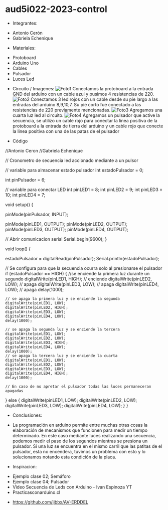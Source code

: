 # aud5i022-2023-control

* Integrantes:

- Antonio Cerón 
- Gabriela Echenique

* Materiales: 
- Protoboard
- Arduino Uno
- Cables
- Pulsador 
- Luces Led 

* Circuito / Imagenes:
![Foto1](https://user-images.githubusercontent.com/115827031/235255750-0184c919-d8c2-4a52-a76f-c492185469d4.jpg)
Conectamos la protoboard a la entrada GND del arduino con un cable azul y pusimos 4 resistencias de 220.
![Foto2](https://user-images.githubusercontent.com/115827031/235255794-cdbf3ac7-3f38-4b9f-9d16-af7b6a6d3cd4.jpg)
Conectamos 3 led rojos con un cable desde su pie largo a las entradas del arduino 8,9,10,7. Su pie corto fue conectado a las resistencias de 220 previamente mencionadas.
![Foto3](https://user-images.githubusercontent.com/115827031/235255814-791ca391-0e36-4c25-b274-ecb9d1ba22c6.jpg)
Agregamos una cuarta luz led al circuito.
![Foto4](https://user-images.githubusercontent.com/115827031/235255821-e33dc221-ccf8-4c0d-99f7-8138ef4ee703.jpg)
Agregamos un pulsador que active la secuencia, se utilizo un cable rojo para conectar la linea positiva de la protoboard a la entrada de tierra del arduino y un cable rojo que conecte la linea positiva con una de las patas de el pulsador


* Código

//Antonio Ceron
//Gabriela Echenique

// Cronometro de secuencia led accionado mediante a un pulsor

// variable para almacenar estado pulsador
int estadoPulsador = 0;

int pinPulsador = 6;

// variable para conectar LED
int pinLED1 = 8;
int pinLED2 = 9;
int pinLED3 = 10;
int pinLED4 = 7;

void setup() {

  pinMode(pinPulsador, INPUT);

  pinMode(pinLED1, OUTPUT);
  pinMode(pinLED2, OUTPUT);
  pinMode(pinLED3, OUTPUT);
  pinMode(pinLED4, OUTPUT);

  // Abrir comunicacion serial
  Serial.begin(9600);
}

void loop() {

  estadoPulsador = digitalRead(pinPulsador);
  Serial.println(estadoPulsador);

// Se configura para que la secuencia ocurra solo al presionarse el pulsador
  if (estadoPulsador == HIGH) {
    //se enciende la primera luz durante un segundo
    digitalWrite(pinLED1, HIGH);  // enciende
    digitalWrite(pinLED2, LOW);   // apaga
    digitalWrite(pinLED3, LOW);   // apaga
    digitalWrite(pinLED4, LOW);   // apaga
    delay(1000);


    // se apaga la primera luz y se enciende la segunda
    digitalWrite(pinLED1, LOW);
    digitalWrite(pinLED2, HIGH);
    digitalWrite(pinLED3, LOW);
    digitalWrite(pinLED4, LOW);
    delay(1000);

    // se apaga la segunda luz y se enciende la tercera 
    digitalWrite(pinLED1, LOW);
    digitalWrite(pinLED2, LOW);
    digitalWrite(pinLED3, HIGH);
    digitalWrite(pinLED4, LOW);
    delay(1000);
    // se apaga la tercera luz y se enciende la cuarta
    digitalWrite(pinLED1, LOW);
    digitalWrite(pinLED2, LOW);
    digitalWrite(pinLED3, LOW);
    digitalWrite(pinLED4, HIGH);
    delay(1000);

    // En caso de no apretar el pulsador todas las luces permaneceran apagadas
  } else {
    digitalWrite(pinLED1, LOW);
    digitalWrite(pinLED2, LOW);
    digitalWrite(pinLED3, LOW);
    digitalWrite(pinLED4, LOW);
  }
}


* Conclusiones: 

- La programación en arduino permite entre muchas otras cosas la elaboración de mecanismos que funcionen para medir un tiempo determinado. En este caso mediante luces realizando una secuencia, podemos medir el paso de los segundos mientras se presiona un pulsador. Si una luz se encuentra en el mismo carril que las patitas de el pulsador, esta no encendera, tuvimos un problema con esto y lo solucionamos notando esta condición de la placa.

* Inspiracion: 

- Ejemplo clase 02; Semáforo
- Ejemplo clase 04; Pulsador 
- Video Secuencia de Leds con Arduino - Ivan Espinoza YT
- Practicasconarduino.cl

* https://github.com/jibbx/AV-ERDDEL
